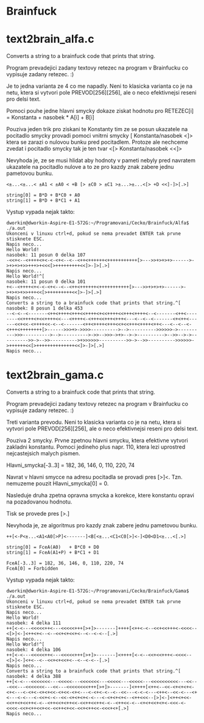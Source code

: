 # Brainfuck
text2brain_alfa.c
=================
Converts a string to a brainfuck code that prints that string.  

Program prevadejici zadany textovy retezec na program v Brainfucku co vypisuje zadany retezec. :)

Je to jedna varianta ze 4 co me napadly. Neni to klasicka varianta co je na netu, ktera si vytvori pole PREVOD[256][256], ale o neco efektivnejsi reseni pro delsi text.

Pomoci pouhe jedne hlavni smycky dokaze ziskat hodnotu pro RETEZEC[i] = Konstanta + nasobek * A[i] + B[i]

Pouziva jeden trik pro ziskani te Konstanty tim ze se posun ukazatele na pocitadlo smycky provadi pomoci vnitrni smycky [ Konstanta/nasobek <]> ktera se zarazi o nulovou bunku pred pocitadlem. Protoze ale nechceme zvedat i pocitadlo smycky tak je ten tvar <[> Konstanta/nasobek <<]>

Nevyhoda je, ze se musi hlidat aby hodnoty v pameti nebyly pred navratem ukazatele na pocitadlo nulove a to ze pro kazdy znak zabere jednu pametovou bunku.

    <±...<±...< ±A1 < ±A0 < +B [> ±C0 > ±C1 >±...>±...<[> +D <<]-]>[.>]

    string[0] = B*D + B*C0 + A0
    string[1] = B*D + B*C1 + A1

Vystup vypada nejak takto:

    dworkin@dworkin-Aspire-E1-572G:~/Programovani/Cecko/Brainfuck/Alfa$ ./a.out
    Ukonceni v linuxu ctrl+d, pokud se nema prevadet ENTER tak prvne stisknete ESC.
    Napis neco...
    Hello World!
    nasobek: 11 posun 0 delka 107
    -<<+<--<++++<+<-<-<+<--<--<++<++++++<+++++++++++[>--->>+>+>+>------>->+>+>+>>+++>+<<<[>+++++++++<<]>-]>[.>]
    Napis neco...
    Hello World!^[
    nasobek: 11 posun 0 delka 101
    +<--<++++<+<-<-<+<--<--<++<++++++<+++++++++++[>--->>+>+>+>------>->+>+>+>>+++<<[>+++++++++<<]>-]>[.>]
    Napis neco...
    Converts a string to a brainfuck code that prints that string.^[
    nasobek: 8 posun 1 delka 453
    --<-<--<-------<++<++++<+++<<++++<+<<++++<<+++<++++<--<-------<++<--------<<++++<+<<++++<<---<++++<-<+++<<+++<+++<---<--<--<-------<+<++<------<<+<<-<++++<<-<--<-------<++<++++<+++<<+<<+++<++++<++<---<--<--<-<+++<++++++++[>------>>>+>->>>>---------->-->---------->>>>>>->---------->>>---------->-->---------->->>-->>>->+>-->->---------->-->>-->->---------->>->-->>---------->+>>>>>>---------->>->-->>---------->>>>>>->++++++<<[>++++++++++++++<<]>-]>[.>]
    Napis neco...


text2brain_gama.c
=================
Converts a string to a brainfuck code that prints that string.  

Program prevadejici zadany textovy retezec na program v Brainfucku co vypisuje zadany retezec. :)

Treti varianta prevodu. Neni to klasicka varianta co je na netu, ktera si vytvori pole PREVOD[256][256], ale o neco efektivnejsi reseni pro delsi text.

Pouziva 2 smycky. Prvne zpetnou hlavni smycku, ktera efektivne vytvori zakladni konstantu. Pomoci jedineho plus napr. 110, ktera lezi uprostred nejcastejsich malych pismen.

Hlavni_smycka[-3..3] = 182, 36, 146, 0, 110, 220, 74 

Navrat v hlavni smycce na adresu pocitadla se provadi pres [>]<. Tzn. nemuzeme pouzit Hlavni_smycka[0] = 0.

Nasleduje druha zpetna opravna smycka a korekce, ktere konstantu opravi na pozadovanou hodnotu. 

Tisk se provede pres [>.] 

Nevyhoda je, ze algoritmus pro kazdy znak zabere jednu pametovou bunku.

    ++[<-P<±...<A1<A0[>P]<-------]<B[<±...<C1<C0[>]<-]<D0<D1<±...<[.>]
        
    string[0] = FceA(A0)   + B*C0 + D0
    string[1] = FceA(A1+P) + B*C1 + D1
        
    FceA[-3..3] = 182, 36, 146, 0, 110, 220, 74
    FceA[0] = Forbidden
        
Vystup vypada nejak takto:

    dworkin@dworkin-Aspire-E1-572G:~/Programovani/Cecko/Brainfuck/Gama$ ./a.out
    Ukonceni v linuxu ctrl+d, pokud se nema prevadet ENTER tak prvne stisknete ESC.
    Napis neco...
    Hello World!
    nasobek: 4 delka 111
    ++[<-<---<<<<<++<---<<<<<+++[>+]>-------]++++[<++<-<--<<+<<+++<-<<<<--<[>]<-]<++<+<--<--<<+<+<<+<--<--<-<--[.>]
    Napis neco...
    Hello World!^[
    nasobek: 4 delka 106
    ++[<-<---<<<<<++<---<<<<<+++[>+]>-------]<++++[<-<--<<+<<+++<-<<<<--<[>]<-]<+<--<--<<+<+<<+<--<--<-<--[.>]
    Napis neco...
    Converts a string to a brainfuck code that prints that string.^[
    nasobek: 4 delka 388
    ++[<-<---<<<<<<<---<<<<<---<<<<<<<---<<<<<---<<<<<---<<<<<<<<<<---<<---<<<---<<<<<<<---<<---<<<<<<<<+++[>+]>-------]<++++[<++<--<<-<+<+<+<-<+<---<-<+<-<+<+<<-<+<<-<+<---<-<+<-<--<--<<---<-<-<---<++<--<<-<---<+<---<-<---<-<<+<-<--<<-<+<+<+<-<---<-<+<+<+<--<++<<<--[>]<-]<++<+<<-<<++<+<<++<-<--<++<<+<++<<-<<++<<++<-<--<++<<-<--<+<+<<+<+<-<<<-<-<<<<-<<+<++<<+<<-<<++<+<<-<<+<++<<-<<<+<+[.>]
    Napis neco...
